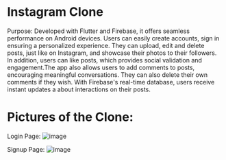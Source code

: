 # Instagram Clone

Purpose: Developed with Flutter and Firebase, it offers seamless performance on Android devices.
Users can easily create accounts, sign in ensuring a personalized experience. They can upload, edit and delete posts, just like on Instagram, and showcase their photos to their followers. In addition, users can like posts, which provides social validation and engagement.The app also allows users to add comments to posts, encouraging meaningful conversations. They can also delete their own comments if they wish. With Firebase's real-time database, users receive instant updates a about interactions on their posts.


# Pictures of the Clone:

Login Page:
![image](https://github.com/Simplifier779/Instagram-Clone/assets/87016222/5dee6451-4bb4-4501-ae22-0a192e4a50a2)

Signup Page:
![image](https://github.com/Simplifier779/Instagram-Clone/assets/87016222/c53e2afb-99a0-40ff-ae58-1fe3ec0e5293)





